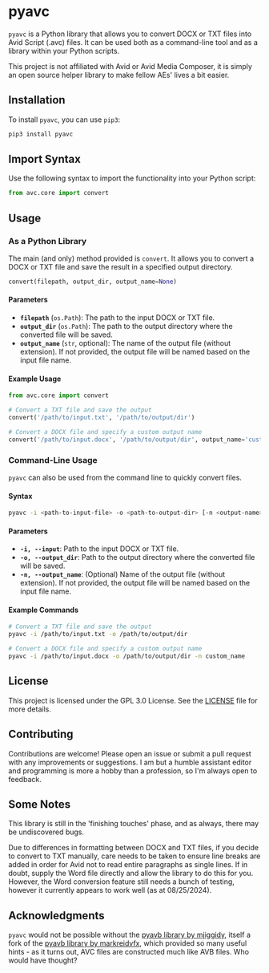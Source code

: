 # pyavc

`pyavc` is a Python library that allows you to convert DOCX or TXT files into Avid Script (.avc) files. It can be used both as a command-line tool and as a library within your Python scripts.

This project is not affiliated with Avid or Avid Media Composer, it is simply an open source helper library to make fellow AEs' lives a bit easier.

## Installation

To install `pyavc`, you can use `pip3`:

```bash
pip3 install pyavc
```

## Import Syntax

Use the following syntax to import the functionality into your Python script:

```python
from avc.core import convert
```

## Usage

### As a Python Library

The main (and only) method provided is `convert`. It allows you to convert a DOCX or TXT file and save the result in a specified output directory.

```python
convert(filepath, output_dir, output_name=None)
```

#### Parameters

- **`filepath`** (`os.Path`): The path to the input DOCX or TXT file.
- **`output_dir`** (`os.Path`): The path to the output directory where the converted file will be saved.
- **`output_name`** (`str`, optional): The name of the output file (without extension). If not provided, the output file will be named based on the input file name.

#### Example Usage

```python
from avc.core import convert

# Convert a TXT file and save the output
convert('/path/to/input.txt', '/path/to/output/dir')

# Convert a DOCX file and specify a custom output name
convert('/path/to/input.docx', '/path/to/output/dir', output_name='custom_name')
```

### Command-Line Usage

`pyavc` can also be used from the command line to quickly convert files.

#### Syntax

```bash
pyavc -i <path-to-input-file> -o <path-to-output-dir> [-n <output-name>]
```

#### Parameters

- **`-i, --input`**: Path to the input DOCX or TXT file.
- **`-o, --output_dir`**: Path to the output directory where the converted file will be saved.
- **`-n, --output_name`**: (Optional) Name of the output file (without extension). If not provided, the output file will be named based on the input file name.

#### Example Commands

```bash
# Convert a TXT file and save the output
pyavc -i /path/to/input.txt -o /path/to/output/dir

# Convert a DOCX file and specify a custom output name
pyavc -i /path/to/input.docx -o /path/to/output/dir -n custom_name
```

## License

This project is licensed under the GPL 3.0 License. See the [LICENSE](LICENSE) file for more details.

## Contributing

Contributions are welcome! Please open an issue or submit a pull request with any improvements or suggestions. I am but a humble assistant editor and programming is more a hobby than a profession, so I'm always open to feedback.

## Some Notes

This library is still in the 'finishing touches' phase, and as always, there may be undiscovered bugs. 

Due to differences in formatting between DOCX and TXT files, if you decide to convert to TXT manually, care needs to be taken to ensure line breaks are added in order for Avid not to read entire paragraphs as single lines.  If in doubt, supply the Word file directly and allow the library to do this for you. However, the Word conversion feature still needs a bunch of testing, however it currently appears to work well (as at 08/25/2024). 

## Acknowledgments

`pyavc` would not be possible without the [pyavb library by mjiggidy](https://github.com/mjiggidy/pyavb), itself a fork of the [pyavb library by markreidvfx](https://github.com/markreidvfx/pyavb), which provided so many useful hints - as it turns out, AVC files are constructed much like AVB files. Who would have thought?
